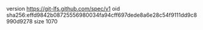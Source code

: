 version https://git-lfs.github.com/spec/v1
oid sha256:effd9842b08725556980034fa94cff697dede8a6e28c54f9111dd9c8990d9278
size 1070

